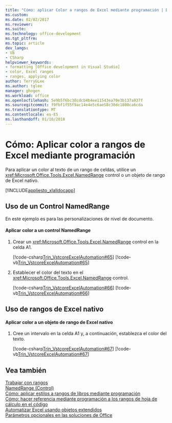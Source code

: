 ```yaml
---
title: "Cómo: aplicar Color a rangos de Excel mediante programación | Documentos de Microsoft"
ms.custom: 
ms.date: 02/02/2017
ms.reviewer: 
ms.suite: 
ms.technology: office-development
ms.tgt_pltfrm: 
ms.topic: article
dev_langs:
- VB
- CSharp
helpviewer_keywords:
- formatting [Office development in Visual Studio]
- color, Excel ranges
- ranges, applying color
author: TerryGLee
ms.author: tglee
manager: ghogen
ms.workload: office
ms.openlocfilehash: 5e9b5f6bc38cdcb4b4ee11543ea70e3b137a937f
ms.sourcegitcommit: f9fbf1f55f9ac14e4e5c6ae58c30dc1800ca6cda
ms.translationtype: MT
ms.contentlocale: es-ES
ms.lasthandoff: 01/10/2018
---
```

# <a name="how-to-programmatically-apply-color-to-excel-ranges"></a>Cómo: Aplicar color a rangos de Excel mediante programación
  Para aplicar un color al texto de un rango de celdas, utilice un <xref:Microsoft.Office.Tools.Excel.NamedRange> control o un objeto de rango de Excel nativo.  
  
 [!INCLUDE[appliesto_xlalldocapp](../vsto/includes/appliesto-xlalldocapp-md.md)]  
  
## <a name="using-a-namedrange-control"></a>Uso de un Control NamedRange  
 En este ejemplo es para las personalizaciones de nivel de documento.  
  
#### <a name="to-apply-color-to-a-namedrange-control"></a>Aplicar color a un control NamedRange  
  
1.  Crear un <xref:Microsoft.Office.Tools.Excel.NamedRange> control en la celda A1.  
  
     [!code-csharp[Trin_VstcoreExcelAutomation#65](../vsto/codesnippet/CSharp/Trin_VstcoreExcelAutomationCS/Sheet1.cs#65)]
     [!code-vb[Trin_VstcoreExcelAutomation#65](../vsto/codesnippet/VisualBasic/Trin_VstcoreExcelAutomation/Sheet1.vb#65)]  
  
2.  Establecer el color del texto en el <xref:Microsoft.Office.Tools.Excel.NamedRange> control.  
  
     [!code-csharp[Trin_VstcoreExcelAutomation#66](../vsto/codesnippet/CSharp/Trin_VstcoreExcelAutomationCS/Sheet1.cs#66)]
     [!code-vb[Trin_VstcoreExcelAutomation#66](../vsto/codesnippet/VisualBasic/Trin_VstcoreExcelAutomation/Sheet1.vb#66)]  
  
## <a name="using-native-excel-ranges"></a>Uso de rangos de Excel nativo  
  
#### <a name="to-apply-color-to-a-native-excel-range-object"></a>Aplicar color a un objeto de rango de Excel nativo  
  
1.  Cree un intervalo en la celda A1 y, a continuación, establezca el color del texto.  
  
     [!code-csharp[Trin_VstcoreExcelAutomation#67](../vsto/codesnippet/CSharp/Trin_VstcoreExcelAutomationCS/Sheet1.cs#67)]
     [!code-vb[Trin_VstcoreExcelAutomation#67](../vsto/codesnippet/VisualBasic/Trin_VstcoreExcelAutomation/Sheet1.vb#67)]  
  
## <a name="see-also"></a>Vea también  
 [Trabajar con rangos](../vsto/working-with-ranges.md)   
 [NamedRange (Control)](../vsto/namedrange-control.md)   
 [Cómo: aplicar estilos a rangos de libros mediante programación](../vsto/how-to-programmatically-apply-styles-to-ranges-in-workbooks.md)   
 [Cómo: hacer referencia mediante programación a los rangos de hoja de cálculo en el código](../vsto/how-to-programmatically-refer-to-worksheet-ranges-in-code.md)   
 [Automatizar Excel usando objetos extendidos](../vsto/automating-excel-by-using-extended-objects.md)   
 [Parámetros opcionales en las soluciones de Office](../vsto/optional-parameters-in-office-solutions.md)  
  
  